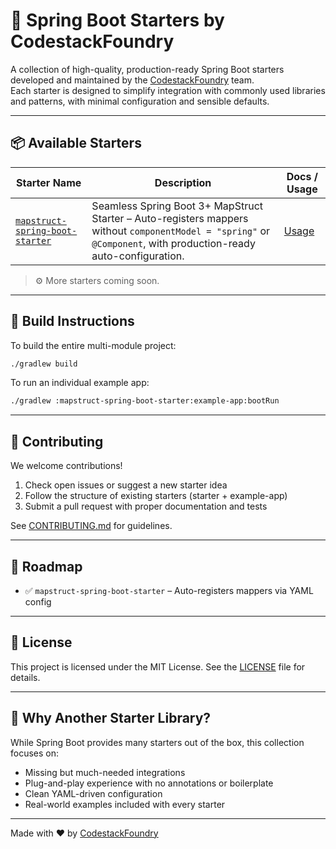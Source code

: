 # 🌱 Spring Boot Starters by CodestackFoundry

A collection of high-quality, production-ready Spring Boot starters developed and maintained by the [CodestackFoundry](https://github.com/codestackfoundry) team.  
Each starter is designed to simplify integration with commonly used libraries and patterns, with minimal configuration and sensible defaults.

---

## 📦 Available Starters

| Starter Name                     | Description                                                                                                                                                   | Docs / Usage                  |
|----------------------------------|---------------------------------------------------------------------------------------------------------------------------------------------------------------|-------------------------------|
| [`mapstruct-spring-boot-starter`](./mapstruct-spring-boot-starter) | Seamless Spring Boot 3+ MapStruct Starter – Auto-registers mappers without `componentModel = "spring"` or `@Component`, with production-ready auto-configuration. | [Usage](./mapstruct-spring-boot-starter/README.md) |

> ⚙️ More starters coming soon.

---

## 🔧 Build Instructions

To build the entire multi-module project:

```bash
./gradlew build
```

To run an individual example app:

```bash
./gradlew :mapstruct-spring-boot-starter:example-app:bootRun
```

---

## 🤝 Contributing

We welcome contributions!

1. Check open issues or suggest a new starter idea
2. Follow the structure of existing starters (starter + example-app)
3. Submit a pull request with proper documentation and tests

See [CONTRIBUTING.md](./CONTRIBUTING.md) for guidelines.

---

## 📅 Roadmap

- ✅ `mapstruct-spring-boot-starter` – Auto-registers mappers via YAML config

---

## 📜 License

This project is licensed under the MIT License. See the [LICENSE](./LICENSE) file for details.

---

## 🌟 Why Another Starter Library?

While Spring Boot provides many starters out of the box, this collection focuses on:

- Missing but much-needed integrations
- Plug-and-play experience with no annotations or boilerplate
- Clean YAML-driven configuration
- Real-world examples included with every starter

---

Made with ❤️ by [CodestackFoundry](https://github.com/codestackfoundry)
